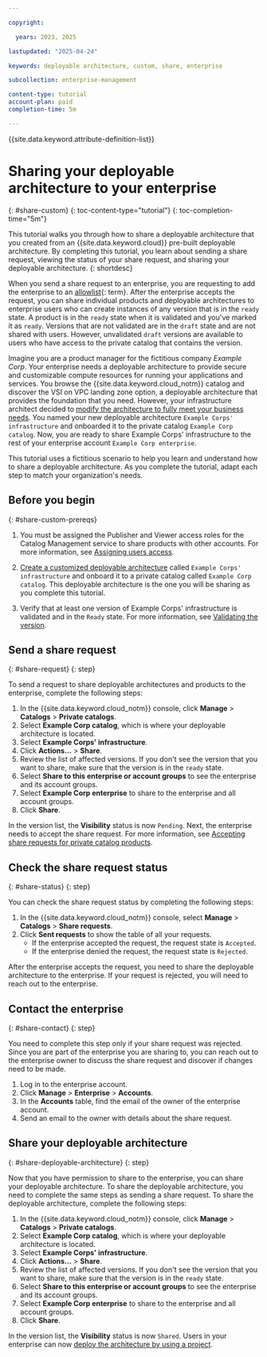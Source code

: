 ```yaml
---

copyright:

  years: 2023, 2025

lastupdated: "2025-04-24"

keywords: deployable architecture, custom, share, enterprise

subcollection: enterprise-management

content-type: tutorial
account-plan: paid
completion-time: 5m

---
```


{{site.data.keyword.attribute-definition-list}}

# Sharing your deployable architecture to your enterprise
{: #share-custom}
{: toc-content-type="tutorial"}
{: toc-completion-time="5m"}

This tutorial walks you through how to share a deployable architecture that you created from an {{site.data.keyword.cloud}} pre-built deployable architecture. By completing this tutorial, you learn about sending a share request, viewing the status of your share request, and sharing your deployable architecture.
{: shortdesc}

When you send a share request to an enterprise, you are requesting to add the enterprise to an [allowlist](#x3954001){: term}. After the enterprise accepts the request, you can share individual products and deployable architectures to enterprise users who can create instances of any version that is in the `ready` state. A product is in the `ready` state when it is validated and you've marked it as `ready`. Versions that are not validated are in the `draft` state and are not shared with users. However, unvalidated `draft` versions are available to users who have access to the private catalog that contains the version.

Imagine you are a product manager for the fictitious company _Example Corp_. Your enterprise needs a deployable architecture to provide secure and customizable compute resources for running your applications and services. You browse the {{site.data.keyword.cloud_notm}} catalog and discover the VSI on VPC landing zone option, a deployable architecture that provides the foundation that you need. However, your infrastructure architect decided to [modify the architecture to fully meet your business needs](/docs/secure-enterprise?topic=secure-enterprise-basic-custom). You named your new deployable architecture `Example Corps' infrastructure` and onboarded it to the private catalog `Example Corp catalog`. Now, you are ready to share Example Corps' infrastructure to the rest of your enterprise account `Example Corp enterprise`.

This tutorial uses a fictitious scenario to help you learn and understand how to share a deployable architecture. As you complete the tutorial, adapt each step to match your organization's needs.

## Before you begin
{: #share-custom-prereqs}

1. You must be assigned the Publisher and Viewer access roles for the Catalog Management service to share products with other accounts. For more information, see [Assigning users access](/docs/account?topic=account-catalog-access).

1. [Create a customized deployable architecture](/docs/secure-enterprise?topic=secure-enterprise-basic-custom) called `Example Corps' infrastructure` and onboard it to a private catalog called `Example Corp catalog`. This deployable architecture is the one you will be sharing as you complete this tutorial. 

1. Verify that at least one version of Example Corps' infrastructure is validated and in the `Ready` state. For more information, see [Validating the version](/docs/secure-enterprise?topic=secure-enterprise-onboard-da#validate-version).

## Send a share request
{: #share-request}
{: step}

To send a request to share deployable architectures and products to the enterprise, complete the following steps:

1. In the {{site.data.keyword.cloud_notm}} console, click **Manage** > **Catalogs** > **Private catalogs**.
1. Select **Example Corp catalog**, which is where your deployable architecture is located.
1. Select **Example Corps' infrastructure**.
1. Click **Actions...** > **Share**.
1. Review the list of affected versions. If you don't see the version that you want to share, make sure that the version is in the `ready` state.
1. Select **Share to this enterprise or account groups** to see the enterprise and its account groups.
1. Select **Example Corp enterprise** to share to the enterprise and all account groups.
1. Click **Share**.

In the version list, the **Visibility** status is now `Pending`. Next, the enterprise needs to accept the share request. For more information, see [Accepting share requests for private catalog products](/docs/enterprise-management?topic=enterprise-management-catalog-share-accept).

## Check the share request status
{: #share-status}
{: step}

You can check the share request status by completing the following steps:

1. In the {{site.data.keyword.cloud_notm}} console, select **Manage** > **Catalogs** > **Share requests**.
2. Click **Sent requests** to show the table of all your requests.
   - If the enterprise accepted the request, the request state is `Accepted`.
   - If the enterprise denied the request, the request state is `Rejected`.

After the enterprise accepts the request, you need to share the deployable architecture to the enterprise. If your request is rejected, you will need to reach out to the enterprise.

## Contact the enterprise
{: #share-contact}
{: step}

You need to complete this step only if your share request was rejected. Since you are part of the enterprise you are sharing to, you can reach out to the enterprise owner to discuss the share request and discover if changes need to be made.

1. Log in to the enterprise account.
2. Click **Manage** > **Enterprise** > **Accounts**.
3. In the **Accounts** table, find the email of the owner of the enterprise account.
4. Send an email to the owner with details about the share request.

## Share your deployable architecture
{: #share-deployable-architecture}
{: step}

Now that you have permission to share to the enterprise, you can share your deployable architecture. To share the deployable architecture, you need to complete the same steps as sending a share request. To share the deployable architecture, complete the following steps:

1. In the {{site.data.keyword.cloud_notm}} console, click **Manage** > **Catalogs** > **Private catalogs**.
1. Select **Example Corp catalog**, which is where your deployable architecture is located.
1. Select **Example Corps' infrastructure**.
1. Click **Actions...** > **Share**.
1. Review the list of affected versions. If you don't see the version that you want to share, make sure that the version is in the `ready` state.
1. Select **Share to this enterprise or account groups** to see the enterprise and its account groups.
1. Select **Example Corp enterprise** to share to the enterprise and all account groups.
1. Click **Share**.

In the version list, the **Visibility** status is now `Shared`. Users in your enterprise can now [deploy the architecture by using a project](/docs/secure-enterprise?topic=secure-enterprise-deploy-regions). 
